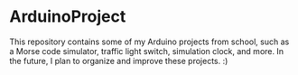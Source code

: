 # ArduinoProject
This repository contains some of my Arduino projects from school, such as a Morse code simulator, traffic light switch, simulation clock, and more.
In the future, I plan to organize and improve these projects. :)
